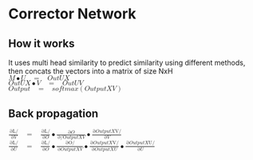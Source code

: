 # Corrector Network
## How it works 
It uses multi head similarity to predict similarity using different methods, then concats the vectors into a matrix of size NxH <br>
<math xmlns="http://www.w3.org/1998/Math/MathML"><mi>M</mi><mo>&#x2022;</mo><mi>U</mi><mo>&#xA0;</mo><mo>=</mo><mo>&#xA0;</mo><mi>O</mi><mi>u</mi><mi>t</mi><mi>U</mi><mi>X</mi></math><br>
<math xmlns="http://www.w3.org/1998/Math/MathML"><mi>O</mi><mi>u</mi><mi>t</mi><mi>U</mi><mi>X</mi><mo>&#x2022;</mo><mi>V</mi><mo>&#xA0;</mo><mo>=</mo><mo>&#xA0;</mo><mi>O</mi><mi>u</mi><mi>t</mi><mi>U</mi><mi>V</mi></math><br>
<math xmlns="http://www.w3.org/1998/Math/MathML"><mi>O</mi><mi>u</mi><mi>t</mi><mi>p</mi><mi>u</mi><mi>t</mi><mo>&#xA0;</mo><mo>=</mo><mo>&#xA0;</mo><mi>s</mi><mi>o</mi><mi>f</mi><mi>t</mi><mi>m</mi><mi>a</mi><mi>x</mi><mo>(</mo><mi>O</mi><mi>u</mi><mi>t</mi><mi>p</mi><mi>u</mi><mi>t</mi><mi>X</mi><mi>V</mi><mo>)</mo></math><br>
## Back propagation
<math xmlns="http://www.w3.org/1998/Math/MathML"><mfrac><mrow><mo>&#x2202;</mo><mi>L/</mi></mrow><mrow><mo>&#x2202;</mo><mi>V</mi></mrow></mfrac><mo>&#xA0;</mo><mo>=</mo><mo>&#xA0;</mo><mfrac><mrow><mo>&#x2202;</mo><mi>L/</mi></mrow><mrow><mo>&#x2202;</mo><mi>O</mi></mrow></mfrac><mo>&#x2022;</mo><mfrac><mrow><mo>&#x2202;</mo><mi>O</mi></mrow><mrow><mo>&#x2202;</mo><mi>/O</mi><mi>u</mi><mi>t</mi><mi>p</mi><mi>u</mi><mi>t</mi><mi>X</mi><mi>V</mi></mrow></mfrac><mo>&#x2022;</mo><mfrac><mrow><mo>&#x2202;</mo><mi>O</mi><mi>u</mi><mi>t</mi><mi>p</mi><mi>u</mi><mi>t</mi><mi>X</mi><mi>V/</mi></mrow><mrow><mo>&#x2202;</mo><mi>V</mi></mrow></mfrac></math><br>
<math xmlns="http://www.w3.org/1998/Math/MathML"><mfrac><mrow><mo>&#x2202;</mo><mi>L/</mi></mrow><mrow><mo>&#x2202;</mo><mi>U</mi></mrow></mfrac><mo>&#xA0;</mo><mo>=</mo><mo>&#xA0;</mo><mfrac><mrow><mo>&#x2202;</mo><mi>L/</mi></mrow><mrow><mo>&#x2202;</mo><mi>O</mi></mrow></mfrac><mo>&#x2022;</mo><mfrac><mrow><mo>&#x2202;</mo><mi>O/</mi></mrow><mrow><mo>&#x2202;</mo><mi>O</mi><mi>u</mi><mi>t</mi><mi>p</mi><mi>u</mi><mi>t</mi><mi>X</mi><mi>V</mi></mrow></mfrac><mo>&#x2022;</mo><mfrac><mrow><mo>&#x2202;</mo><mi>O</mi><mi>u</mi><mi>t</mi><mi>p</mi><mi>u</mi><mi>t</mi><mi>X</mi><mi>V/</mi></mrow><mrow><mo>&#x2202;</mo><mi>O</mi><mi>u</mi><mi>t</mi><mi>p</mi><mi>u</mi><mi>t</mi><mi>X</mi><mi>U</mi></mrow></mfrac><mo>&#x2022;</mo><mfrac><mrow><mo>&#x2202;</mo><mi>O</mi><mi>u</mi><mi>t</mi><mi>p</mi><mi>u</mi><mi>t</mi><mi>X</mi><mi>U/</mi></mrow><mrow><mo>&#x2202;</mo><mi>U</mi></mrow></mfrac></math>
